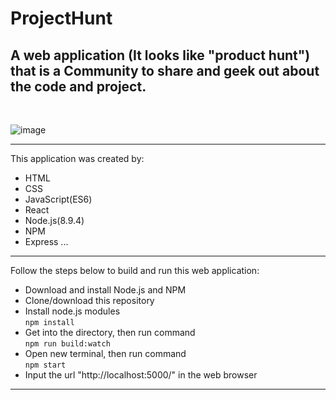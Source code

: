# ProjectHunt
## A web application (It looks like "product hunt") that is a Community to share and geek out about the code and project.
<br>

![image](screenshot/projecthunt.gif)
<br>
<hr>
This application was created by: 
<br>

* HTML
* CSS
* JavaScript(ES6)
* React
* Node.js(8.9.4)
* NPM
* Express
...

<hr>
Follow the steps below to build and run this web application:
<br>

* Download and install Node.js and NPM
* Clone/download this repository
* Install node.js modules <br>
`npm install`   
* Get into the directory, then run command <br>
`npm run build:watch`  
* Open new terminal, then run command <br>
`npm start`
* Input the url "http://localhost:5000/" in the web browser
<hr>

